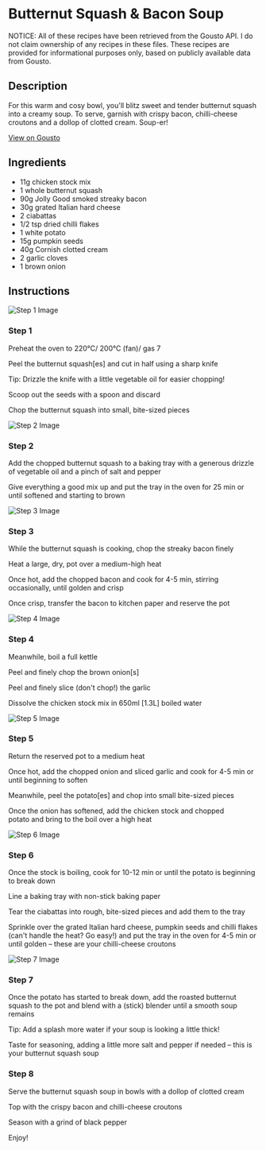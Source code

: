 # Butternut Squash & Bacon Soup

NOTICE: All of these recipes have been retrieved from the Gousto API. I do not claim ownership of any recipes in these files. These recipes are provided for informational purposes only, based on publicly available data from Gousto.

## Description

For this warm and cosy bowl, you'll blitz sweet and tender butternut squash into a creamy soup. To serve, garnish with crispy bacon, chilli-cheese croutons and a dollop of clotted cream. Soup-er!

[View on Gousto](https://www.gousto.co.uk/recipes/cookbook/butternut-squash-bacon-soup)

## Ingredients

- 11g chicken stock mix
- 1 whole butternut squash
- 90g Jolly Good smoked streaky bacon
- 30g grated Italian hard cheese
- 2 ciabattas
- 1/2 tsp dried chilli flakes
- 1 white potato
- 15g pumpkin seeds 
- 40g Cornish clotted cream
- 2 garlic cloves
- 1 brown onion

## Instructions

![Step 1 Image](https://production-media.gousto.co.uk/cms/recipe-step-image/R2322Step-1-x200.jpg)

### Step 1

Preheat the oven to 220°C/ 200°C (fan)/ gas 7

Peel the butternut squash<span class="text-danger">[es]</span> and cut in half using a sharp knife

Tip: Drizzle the knife with a little vegetable oil for easier chopping!

Scoop out the seeds with a spoon and discard

Chop the butternut squash into small, bite-sized pieces

![Step 2 Image](https://production-media.gousto.co.uk/cms/recipe-step-image/R2322Step-2-x200.jpg)

### Step 2

Add the chopped butternut squash to a baking tray with a generous drizzle of vegetable oil and a pinch of salt and pepper

Give everything a good mix up and put the tray in the oven for 25 min or until softened and starting to brown

![Step 3 Image](https://production-media.gousto.co.uk/cms/recipe-step-image/R2322Step-3-x200.jpg)

### Step 3

While the butternut squash is cooking, chop the streaky bacon finely

Heat a large, dry, pot over a medium-high heat

Once hot, add the chopped bacon and cook for 4-5 min, stirring occasionally, until golden and crisp

Once crisp, transfer the bacon to kitchen paper and reserve the pot

![Step 4 Image](https://production-media.gousto.co.uk/cms/recipe-step-image/R2322Step-4-x200.jpg)

### Step 4

Meanwhile, boil a full kettle

Peel and finely chop the brown onion<span class="text-danger">[s]</span>

Peel and finely slice (don't chop!) the garlic

Dissolve the chicken stock mix in 650ml <span class="text-danger">[1.3L]</span> boiled water

![Step 5 Image](https://production-media.gousto.co.uk/cms/recipe-step-image/R2322Step-5-x200.jpg)

### Step 5

Return the reserved pot to a medium heat

Once hot, add the chopped onion and sliced garlic and cook for 4-5 min or until beginning to soften

Meanwhile, peel the potato<span class="text-danger">[es]</span> and chop into small bite-sized pieces

Once the onion has softened, add the chicken stock and chopped potato and bring to the boil over a high heat

![Step 6 Image](https://production-media.gousto.co.uk/cms/recipe-step-image/R2322Step-6-x200.jpg)

### Step 6

Once the stock is boiling, cook for 10-12 min or until the potato is beginning to break down

Line a baking tray with non-stick baking paper

Tear the ciabattas into rough, bite-sized pieces and add them to the tray

Sprinkle over the grated Italian hard cheese, pumpkin seeds and chilli flakes (can't handle the heat? Go easy!) and put the tray in the oven for 4-5 min or until golden – these are your chilli-cheese croutons

![Step 7 Image](https://production-media.gousto.co.uk/cms/recipe-step-image/R2322Step-7-x200.jpg)

### Step 7

Once the potato has started to break down, add the roasted butternut squash to the pot and blend with a (stick) blender until a smooth soup remains

Tip: Add a splash more water if your soup is looking a little thick!

Taste for seasoning, adding a little more salt and pepper if needed – this is your butternut squash soup

### Step 8

Serve the butternut squash soup in bowls with a dollop of clotted cream

Top with the crispy bacon and chilli-cheese croutons

Season with a grind of black pepper

Enjoy!

